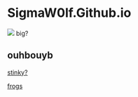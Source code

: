 # SigmaW0lf.Github.io
![](https://i.pinimg.com/originals/79/55/fa/7955fa50959602b67d4b011d844038a3.jpg)
big?

## ouhbouyb


[stinky?](https://sigmaw0lf.github.io/stinky.html)

[frogs](https://SigmaW0lf.github.io/frogs.html)
